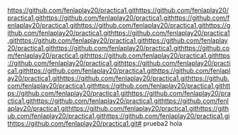 https://github.com/fenlaplay20/practica1.githttps://github.com/fenlaplay20/practica1.githttps://github.com/fenlaplay20/practica1.githttps://github.com/fenlaplay20/practica1.githttps://github.com/fenlaplay20/practica1.githttps://github.com/fenlaplay20/practica1.githttps://github.com/fenlaplay20/practica1.githttps://github.com/fenlaplay20/practica1.githttps://github.com/fenlaplay20/practica1.githttps://github.com/fenlaplay20/practica1.githttps://github.com/fenlaplay20/practica1.githttps://github.com/fenlaplay20/practica1.githttps://github.com/fenlaplay20/practica1.githttps://github.com/fenlaplay20/practica1.githttps://github.com/fenlaplay20/practica1.githttps://github.com/fenlaplay20/practica1.githttps://github.com/fenlaplay20/practica1.githttps://github.com/fenlaplay20/practica1.githttps://github.com/fenlaplay20/practica1.githttps://github.com/fenlaplay20/practica1.githttps://github.com/fenlaplay20/practica1.githttps://github.com/fenlaplay20/practica1.githttps://github.com/fenlaplay20/practica1.githttps://github.com/fenlaplay20/practica1.githttps://github.com/fenlaplay20/practica1.githttps://github.com/fenlaplay20/practica1.githttps://github.com/fenlaplay20/practica1.git# prueba2
hola
